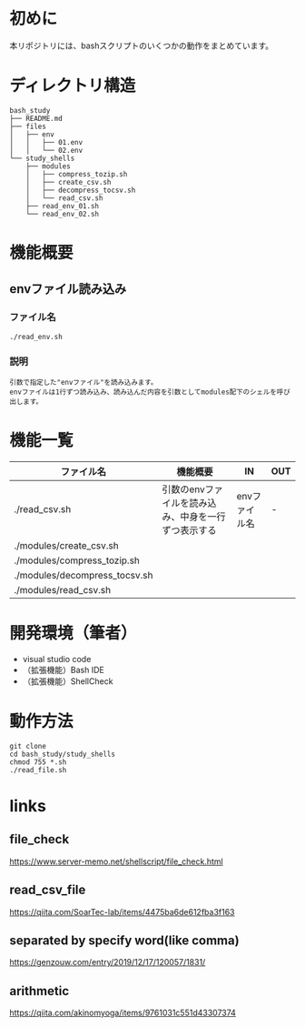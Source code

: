 # 初めに
本リポジトリには、bashスクリプトのいくつかの動作をまとめています。<br>

# ディレクトリ構造
~~~
bash_study
├── README.md
├── files
│   ├── env
│   │   ├── 01.env
│   │   └── 02.env
└── study_shells
    ├── modules
    │   ├── compress_tozip.sh
    │   ├── create_csv.sh
    │   ├── decompress_tocsv.sh
    │   └── read_csv.sh
    ├── read_env_01.sh
    └── read_env_02.sh
~~~

# 機能概要
## envファイル読み込み
### ファイル名
    ./read_env.sh

### 説明
    引数で指定した"envファイル"を読み込みます。
    envファイルは1行ずつ読み込み、読み込んだ内容を引数としてmodules配下のシェルを呼び出します。



# 機能一覧
| ファイル名 | 機能概要 | IN | OUT |
| ---- | ---- | ---- | ---- |
| ./read_csv.sh | 引数のenvファイルを読み込み、中身を一行ずつ表示する  | envファイル名 | - |
| ./modules/create_csv.sh |  |  |  |
| ./modules/compress_tozip.sh |  |  |  |
| ./modules/decompress_tocsv.sh |  |  |  |
| ./modules/read_csv.sh |  |  |  |


# 開発環境（筆者）
- visual studio code
- （拡張機能）Bash IDE
- （拡張機能）ShellCheck


# 動作方法
``` linux
git clone 
cd bash_study/study_shells
chmod 755 *.sh
./read_file.sh
```


# links
## file_check
https://www.server-memo.net/shellscript/file_check.html

## read_csv_file
https://qiita.com/SoarTec-lab/items/4475ba6de612fba3f163

## separated by specify word(like comma)
https://genzouw.com/entry/2019/12/17/120057/1831/

## arithmetic
https://qiita.com/akinomyoga/items/9761031c551d43307374

#